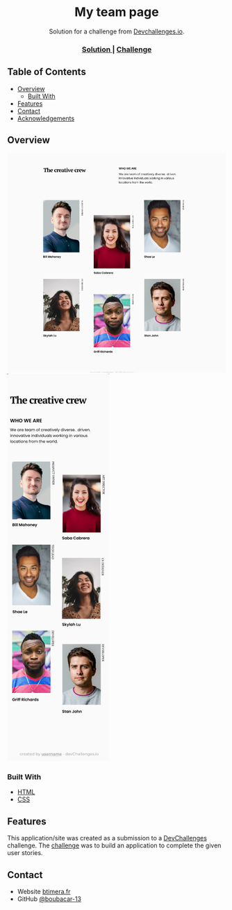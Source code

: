 <!-- Please update value in the {}  -->

<h1 align="center">My team page</h1>

<div align="center">
   Solution for a challenge from  <a href="http://devchallenges.io" target="_blank">Devchallenges.io</a>.
</div>

<div align="center">
  <h3>
    <!--<a href="https://{your-demo-link.your-domain}">
      Demo
    </a>
    <span> | </span>-->
    <a href="https://github.com/boubacar-13">
      Solution
    </a>
    <span> | </span>
    <a href="https://devchallenges.io/challenges/hhmesazsqgKXrTkYkt0U">
      Challenge
    </a>
  </h3>
</div>

<!-- TABLE OF CONTENTS -->

## Table of Contents

- [Overview](#overview)
  - [Built With](#built-with)
- [Features](#features)
- [Contact](#contact)
- [Acknowledgements](#acknowledgements)

<!-- OVERVIEW -->

## Overview

<img src="./images/larger_screen.png" alt="larger screen challenge">
<img src="./images/smaller_screen.png" alt="smaller screen challenge">

### Built With

<!-- This section should list any major frameworks that you built your project using. Here are a few examples.-->

- [HTML](https://developer.mozilla.org/fr/docs/Web/HTML)
- [CSS](https://developer.mozilla.org/fr/docs/Web/CSS)

## Features

<!-- List the features of your application or follow the template. Don't share the figma file here :) -->

This application/site was created as a submission to a [DevChallenges](https://devchallenges.io/challenges) challenge. The [challenge](https://devchallenges.io/challenges/hhmesazsqgKXrTkYkt0U) was to build an application to complete the given user stories.

## Contact

- Website [btimera.fr](https://btimera.fr)
- GitHub [@boubacar-13](https://github.com/boubacar-13)
